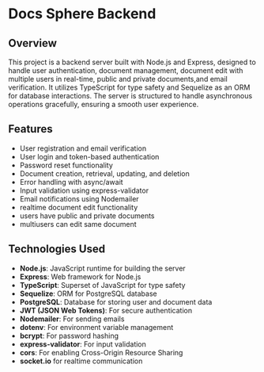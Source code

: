 # Docs Sphere Backend

## Overview

This project is a backend server built with Node.js and Express, designed to handle user authentication, document management, document edit with multiple users in real-time, public and private documents,and email verification. It utilizes TypeScript for type safety and Sequelize as an ORM for database interactions. The server is structured to handle asynchronous operations gracefully, ensuring a smooth user experience.

## Features

- User registration and email verification
- User login and token-based authentication
- Password reset functionality
- Document creation, retrieval, updating, and deletion
- Error handling with async/await
- Input validation using express-validator
- Email notifications using Nodemailer
- realtime document edit functionality
- users have public and private documents
- multiusers can edit same document

## Technologies Used

- **Node.js**: JavaScript runtime for building the server
- **Express**: Web framework for Node.js
- **TypeScript**: Superset of JavaScript for type safety
- **Sequelize**: ORM for PostgreSQL database
- **PostgreSQL**: Database for storing user and document data
- **JWT (JSON Web Tokens)**: For secure authentication
- **Nodemailer**: For sending emails
- **dotenv**: For environment variable management
- **bcrypt**: For password hashing
- **express-validator**: For input validation
- **cors**: For enabling Cross-Origin Resource Sharing
- **socket.io** for realtime communication
